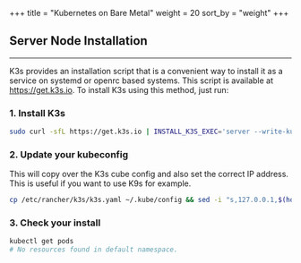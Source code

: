 +++
title = "Kubernetes on Bare Metal"
weight = 20
sort_by = "weight"
+++

## Server Node Installation
--------------
K3s provides an installation script that is a convenient way to install it as a service on systemd or openrc based systems. This script is available at https://get.k3s.io. To install K3s using this method, just run:

### 1. Install K3s

```sh
sudo curl -sfL https://get.k3s.io | INSTALL_K3S_EXEC='server --write-kubeconfig-mode="644"' sh -
```

### 2. Update your kubeconfig

This will copy over the K3s cube config and also set the correct IP address. This is useful if you want to use K9s for example.

```sh
cp /etc/rancher/k3s/k3s.yaml ~/.kube/config && sed -i "s,127.0.0.1,$(hostname -I | awk '{print $1}'),g" ~/.kube/config
```

### 3. Check your install

```sh
kubectl get pods
# No resources found in default namespace.
```